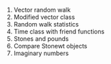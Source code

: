 1. Vector random walk
2. Modified vector class
3. Random walk statistics
4. Time class with friend functions
5. Stones and pounds
6. Compare Stonewt objects
7. Imaginary numbers
